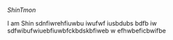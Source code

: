  _ShinTmon_


I am Shin
sdnfiwrehfiuwbu iwufwf iusbdubs bdfb iw
sdfwibufwiuebfiuwbfckbdskbfiweb 
w efhwbeficbwifbe
